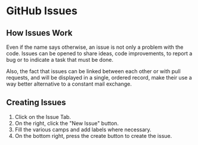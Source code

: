 # GitHub Issues
## How Issues Work
Even if the name says otherwise, an issue is not only a problem with the code. Issues can be opened to share ideas, code improvements, to report a bug or to indicate a task that must be done.

Also, the fact that issues can be linked between each other or with pull requests, and will be displayed in a single, ordered record, make their use a way better alternative to a constant mail exchange.
## Creating Issues
1. Click on the Issue Tab.
2. On the right, click the "New Issue" button.
3. Fill the various camps and add labels where necessary.
4. On the bottom right, press the create button to create the issue.
